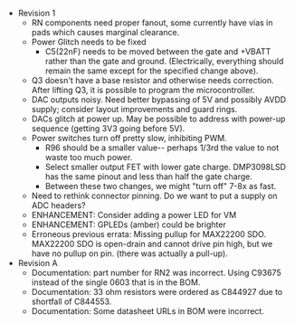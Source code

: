- Revision 1  
    - RN components need proper fanout, some currently have vias in pads which causes marginal clearance.
    - Power Glitch needs to be fixed  
        - C5(22nF) needs to be moved between the gate and +VBATT rather than the gate and ground. (Electrically, everything should remain the same except
for the specified change above).  
    - Q3 doesn't have a base resistor and otherwise needs correction.  After lifting Q3, it is possible to program the microcontroller.
    - DAC outputs noisy.  Need better bypassing of 5V and possibly AVDD supply; consider layout improvements and guard rings.
    - DACs glitch at power up.  May be possible to address with power-up sequence (getting 3V3 going before 5V).
    - Power switches turn off pretty slow, inhibiting PWM.
        - R96 should be a smaller value-- perhaps 1/3rd the value to not waste too much power.
        - Select smaller output FET with lower gate charge.  DMP3098LSD has the same pinout and less than half the gate charge.
        - Between these two changes, we might "turn off" 7-8x as fast.
    - Need to rethink connector pinning.  Do we want to put a supply on ADC headers?
    - ENHANCEMENT: Consider adding a power LED for VM
    - ENHANCEMENT: GPLEDs (amber) could be brighter
    - Erroneous previous errata: Missing pullup for MAX22200 SDO.  MAX22200 SDO is open-drain and cannot drive pin high, but we have no pullup on pin.  (there was actually a pull-up).
- Revision A
    - Documentation: part number for RN2 was incorrect.  Using C93675 instead of the single 0603 that is in the BOM.
    - Documentation: 33 ohm resistors were ordered as C844927 due to shortfall of C844553.
    - Documentation: Some datasheet URLs in BOM were incorrect.
